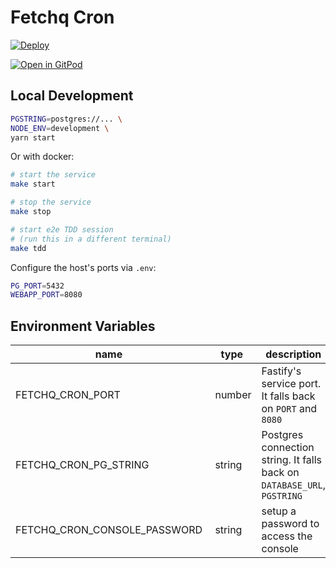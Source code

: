 # Fetchq Cron

[![Deploy](https://www.herokucdn.com/deploy/button.svg)](https://heroku.com/deploy)

[![Open in GitPod](https://gitpod.io/button/open-in-gitpod.svg)](https://gitpod.io#https://github.com/marcopeg/fetchq-cron)

## Local Development

```bash
PGSTRING=postgres://... \
NODE_ENV=development \
yarn start
```

Or with docker:

```bash
# start the service
make start

# stop the service
make stop

# start e2e TDD session
# (run this in a different terminal)
make tdd
```

Configure the host's ports via `.env`:

```bash
PG_PORT=5432
WEBAPP_PORT=8080
```

## Environment Variables

| name                         | type    | description                                                             |
| ---------------------------- | ------- | ----------------------------------------------------------------------- |
| FETCHQ_CRON_PORT             |  number | Fastify's service port. It falls back on `PORT` and `8080`              |
| FETCHQ_CRON_PG_STRING        |  string | Postgres connection string. It falls back on `DATABASE_URL`, `PGSTRING` |
| FETCHQ_CRON_CONSOLE_PASSWORD |  string | setup a password to access the console                                  |
